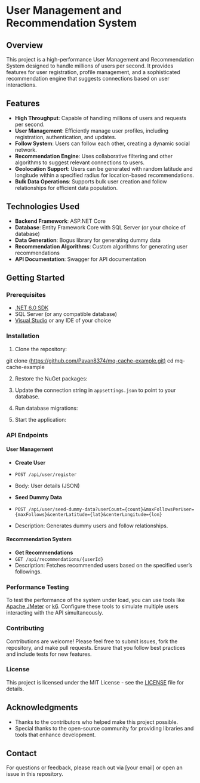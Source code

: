 # User Management and Recommendation System

## Overview

This project is a high-performance User Management and Recommendation System designed to handle millions of users per second. It provides features for user registration, profile management, and a sophisticated recommendation engine that suggests connections based on user interactions.

## Features

- **High Throughput**: Capable of handling millions of users and requests per second.
- **User Management**: Efficiently manage user profiles, including registration, authentication, and updates.
- **Follow System**: Users can follow each other, creating a dynamic social network.
- **Recommendation Engine**: Uses collaborative filtering and other algorithms to suggest relevant connections to users.
- **Geolocation Support**: Users can be generated with random latitude and longitude within a specified radius for location-based recommendations.
- **Bulk Data Operations**: Supports bulk user creation and follow relationships for efficient data population.

## Technologies Used

- **Backend Framework**: ASP.NET Core
- **Database**: Entity Framework Core with SQL Server (or your choice of database)
- **Data Generation**: Bogus library for generating dummy data
- **Recommendation Algorithms**: Custom algorithms for generating user recommendations
- **API Documentation**: Swagger for API documentation

## Getting Started

### Prerequisites

- [.NET 6.0 SDK](https://dotnet.microsoft.com/download/dotnet/6.0)
- SQL Server (or any compatible database)
- [Visual Studio](https://visualstudio.microsoft.com/) or any IDE of your choice

### Installation

1. Clone the repository:

git clone [(https://github.com/Pavan8374/mq-cache-example.git)](https://github.com/Pavan8374/mq-cache-example.git)
cd mq-cache-example


2. Restore the NuGet packages:


3. Update the connection string in `appsettings.json` to point to your database.

4. Run database migrations:


5. Start the application:


### API Endpoints

#### User Management

- **Create User**
- `POST /api/user/register`
- Body: User details (JSON)

- **Seed Dummy Data**
- `POST /api/user/seed-dummy-data?userCount={count}&maxFollowsPerUser={maxFollows}&centerLatitude={lat}&centerLongitude={lon}`
- Description: Generates dummy users and follow relationships.

#### Recommendation System

- **Get Recommendations**
- `GET /api/recommendations/{userId}`
- Description: Fetches recommended users based on the specified user’s followings.

### Performance Testing

To test the performance of the system under load, you can use tools like [Apache JMeter](https://jmeter.apache.org/) or [k6](https://k6.io/). Configure these tools to simulate multiple users interacting with the API simultaneously.

### Contributing

Contributions are welcome! Please feel free to submit issues, fork the repository, and make pull requests. Ensure that you follow best practices and include tests for new features.

### License

This project is licensed under the MIT License - see the [LICENSE](LICENSE) file for details.

## Acknowledgments

- Thanks to the contributors who helped make this project possible.
- Special thanks to the open-source community for providing libraries and tools that enhance development.

## Contact

For questions or feedback, please reach out via [your email] or open an issue in this repository.
